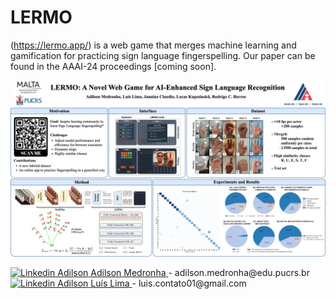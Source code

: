 # LERMO 
(https://lermo.app/) is a web game that merges machine learning and gamification for practicing sign language fingerspelling. Our paper can be found in the AAAI-24 proceedings [coming soon]. 

![Alt text](backend/utils/lermo-poster-overview.jpg "a title")



<div class="linkedin-container">
  <a href="https://www.linkedin.com/in/adilsonmedronha/">
    <img src="https://camo.githubusercontent.com/6eeeae9698286e45eda5d2973026a896fd42fa7f4271bf31aa74e9557e82181a/68747470733a2f2f6564656e742e6769746875622e696f2f537570657254696e7949636f6e732f696d616765732f7376672f6c696e6b6564696e2e737667" alt="Linkedin Adilson" width="22" height="18">
    <span class="linkedin-name">Adilson Medronha</span>
  </a>
  <span class="email">- adilson.medronha@edu.pucrs.br</span>
</div>





<div class="linkedin-container">
  <a href="https://github.com/lu1slima">
    <img src="https://camo.githubusercontent.com/6859b81bad9211632c09ba0ba5aff3ce23d87f38bd199a05cfdd67b70d8ef58e/68747470733a2f2f6564656e742e6769746875622e696f2f537570657254696e7949636f6e732f696d616765732f7376672f6769746875622e737667" alt="Linkedin Adilson" width="22" height="18">
    <span class="linkedin-name">Luís Lima</span>
  </a>
  <span class="email">- luis.contato01@gmail.com</span>
</div>


